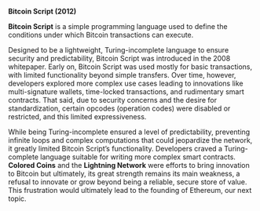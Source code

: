 **Bitcoin Script (2012)** 

**Bitcoin Script** is a simple programming language used to define the conditions under which Bitcoin transactions can execute.

Designed to be a lightweight, Turing-incomplete language to ensure security and predictability, Bitcoin Script was introduced in the 2008 whitepaper. Early on, Bitcoin Script was used mostly for basic transactions, with limited functionality beyond simple transfers. Over time, however, developers explored more complex use cases leading to innovations like multi-signature wallets, time-locked transactions, and rudimentary smart contracts. That said, due to security concerns and the desire for standardization, certain opcodes (operation codes) were disabled or restricted, and this limited expressiveness.

While being Turing-incomplete ensured a level of predictability, preventing infinite loops and complex computations that could jeopardize the network, it greatly limited Bitcoin Script’s functionality. Developers craved a Turing-complete language suitable for writing more complex smart contracts. **Colored Coins** and the **Lightning Network** were efforts to bring innovation to Bitcoin but ultimately, its great strength remains its main weakness, a refusal to innovate or grow beyond being a reliable, secure store of value. This frustration would ultimately lead to the founding of Ethereum, our next topic.

